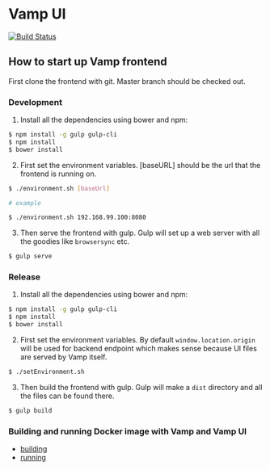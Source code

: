# Vamp UI

[![Build Status](https://travis-ci.org/magneticio/vamp-ui.svg?branch=master)](https://travis-ci.org/magneticio/vamp-ui)

## How to start up Vamp frontend

First clone the frontend with git. Master branch should be checked out.

### Development

1) Install all the dependencies using bower and npm:

```sh
$ npm install -g gulp gulp-cli
$ npm install
$ bower install
```

2) First set the environment variables. [baseURL] should be the url that the frontend is running on.

```sh
$ ./environment.sh [baseUrl]

# example

$ ./environment.sh 192.168.99.100:8080
```

3) Then serve the frontend with gulp. Gulp will set up a web server with all the goodies like `browsersync` etc.

```sh
$ gulp serve
```

### Release

1) Install all the dependencies using bower and npm:

```sh
$ npm install -g gulp gulp-cli
$ npm install
$ bower install
```

2) First set the environment variables. By default `window.location.origin` will be used for backend endpoint which makes sense because UI files are served by Vamp itself.

```sh
$ ./setEnvironment.sh
```

3) Then build the frontend with gulp. Gulp will make a `dist` directory and all the files can be found there.

```sh
$ gulp build
```

### Building and running Docker image with Vamp and Vamp UI

- [building](https://github.com/magneticio/vamp-docker#example-1-building-vamp-quick-start)
- [running](https://github.com/magneticio/vamp-docker#running)
